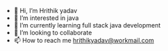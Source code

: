 - 👋 Hi, I’m Hrithik yadav
- 👀 I’m interested in java
- 🌱 I’m currently learning full stack java development 
- 💞️ I’m looking to collaborate
- 📫 How to reach me hrithikyadav@workmail.com

<!---
codeswithhrithik/codeswithhrithik is a ✨ special ✨ repository because its `README.md` (this file) appears on your GitHub profile.
You can click the Preview link to take a look at your changes.
--->
